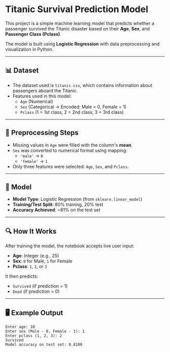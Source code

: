 # Titanic Survival Prediction Model

This project is a simple machine learning model that predicts whether a passenger survived the Titanic disaster based on their **Age**, **Sex**, and **Passenger Class (Pclass)**.

The model is built using **Logistic Regression** with data preprocessing and visualization in Python.

---

## 📊 Dataset

- The dataset used is `titanic.csv`, which contains information about passengers aboard the Titanic.
- Features used in this model:
  - `Age` (Numerical)
  - `Sex` (Categorical → Encoded: Male = 0, Female = 1)
  - `Pclass` (1 = 1st class, 2 = 2nd class, 3 = 3rd class)

---

## 🔧 Preprocessing Steps

- Missing values in `Age` were filled with the column's **mean**.
- `Sex` was converted to numerical format using mapping:
  - `'male'` → `0`
  - `'female'` → `1`
- Only three features were selected: `Age`, `Sex`, and `Pclass`.

---

## 🧠 Model

- **Model Type**: Logistic Regression (from `sklearn.linear_model`)
- **Training/Test Split**: 80% training, 20% test
- **Accuracy Achieved**: ~81% on the test set

---

## 🔍 How It Works

After training the model, the notebook accepts live user input:

- **Age**: Integer (e.g., 25)
- **Sex**: `0` for Male, `1` for Female
- **Pclass**: `1`, `2`, or `3`

It then predicts:
- `Survived` (if prediction = 1)
- `Dead` (if prediction = 0)

---

## 🖥️ Example Output

```text
Enter age: 10
Enter sex (Male - 0, Female - 1): 1
Enter pclass (1, 2, 3): 2
Survived
Model accuracy on test set: 0.8100
